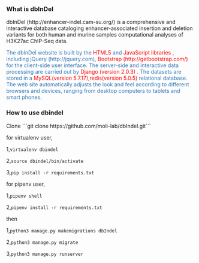 <h3>What is dbInDel</h3>
dbInDel (http://enhancer-indel.cam-su.org/) is a comprehensive and interactive database cataloging enhancer-associated insertion and deletion variants for both human and murine samples computational analyses of H3K27ac ChIP-Seq data.

<p style="color:#2E75B5">The dbInDel website is built by the <span style="color:red">HTML5</span>  and <span style="color:red">JavaScript libraries</span> , including jQuery (http://jquery.com), <span style="color:red">Bootstrap (http://getbootstrap.com/)</span>  for the client-side user interface. The server-side and interactive data processing are carried out by <span style="color:red">Django (version 2.0.3)</span> . The datasets are stored in a <span style="color:red">MySQL(version 5.7.17),redis(version 5.0.5)</span>  relational database. The web site automatically adjusts the look and feel according to different browsers and devices, ranging from desktop computers to tablets and smart phones.</p>

<h3>How to use dbindel</h3>
Clone ```git clone https://github.com/moli-lab/dbIndel.git```

for virtualenv user,

1,```virtualenv dbindel```

2,```source dbindel/bin/activate```

3,```pip install -r requirements.txt```



for pipenv user,

1,```pipenv shell```

2,```pipenv install -r requirements.txt```

then

1,```python3 manage.py makemigrations dbIndel```

2,```python3 manage.py migrate```

3,```python3 manage.py runserver```



